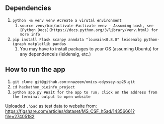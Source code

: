 ## Dependencies
1. `python -m venv venv #Create a virutal environment`
   1. `source venv/bin/activate #activate venv - Assuming bash, see [Python Docs](https://docs.python.org/3/library/venv.html) for more info`
2. `pip install Flask scanpy anndata "louvain<0.8.0" leidenalg python-igraph matplotlib pandas`
    1. You may have to install packages to your OS (assuming Ubuntu) for any dependenceis (leidenalg, etc.)

## How to run the app
1. `git clone git@github.com:nnazeem/omics-odyssey-sp25.git`
2. `cd hackathon_bioinfo_project`
2. `python app.py #Wait for the app to run; click on the address from the terminal output to open website`

Uploaded `.h5ad` as test data to website from: https://figshare.com/articles/dataset/MS_CSF_h5ad/14356661?file=27405182

